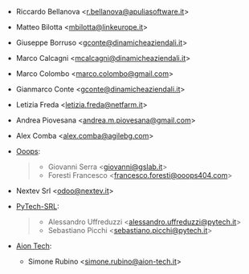- Riccardo Bellanova \<<r.bellanova@apuliasoftware.it>\>

- Matteo Bilotta \<<mbilotta@linkeurope.it>\>

- Giuseppe Borruso \<<gconte@dinamicheaziendali.it>\>

- Marco Calcagni \<<mcalcagni@dinamicheaziendali.it>\>

- Marco Colombo \<<marco.colombo@gmail.com>\>

- Gianmarco Conte \<<gconte@dinamicheaziendali.it>\>

- Letizia Freda \<<letizia.freda@netfarm.it>\>

- Andrea Piovesana \<<andrea.m.piovesana@gmail.com>\>

- Alex Comba \<<alex.comba@agilebg.com>\>

- [Ooops](https://www.ooops404.com):

  > - Giovanni Serra \<<giovanni@gslab.it>\>
  > - Foresti Francesco \<<francesco.foresti@ooops404.com>\>

- Nextev Srl \<<odoo@nextev.it>\>

- [PyTech-SRL](https://www.pytech.it):

  > - Alessandro Uffreduzzi \<<alessandro.uffreduzzi@pytech.it>\>
  > - Sebastiano Picchi \<<sebastiano.picchi@pytech.it>\>

- [Aion Tech](https://aiontech.company/):

  - Simone Rubino <<simone.rubino@aion-tech.it>>

